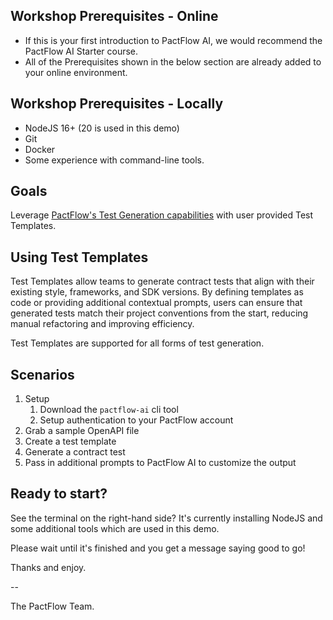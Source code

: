 ## Workshop Prerequisites - Online

- If this is your first introduction to PactFlow AI, we would recommend the PactFlow AI Starter course.
- All of the Prerequisites shown in the below section are already added to your online environment.

## Workshop Prerequisites - Locally

<!--- Java 11 --->
- NodeJS 16+ (20 is used in this demo)
- Git
- Docker
- Some experience with command-line tools.

## Goals

Leverage [PactFlow's Test Generation capabilities](https://docs.pactflow.io/docs/ai) with user provided Test Templates.

## Using Test Templates

Test Templates allow teams to generate contract tests that align with their existing style, frameworks, and SDK versions. By defining templates as code or providing additional contextual prompts, users can ensure that generated tests match their project conventions from the start, reducing manual refactoring and improving efficiency.

Test Templates are supported for all forms of test generation.

## Scenarios

1. Setup
   1. Download the `pactflow-ai` cli tool
   2. Setup authentication to your PactFlow account
2. Grab a sample OpenAPI file
3. Create a test template
4. Generate a contract test
5. Pass in additional prompts to PactFlow AI to customize the output

## Ready to start?

See the terminal on the right-hand side? It's currently installing NodeJS and some additional tools which are used in this demo.

Please wait until it's finished and you get a message saying good to go!

Thanks and enjoy.

--

The PactFlow Team.
